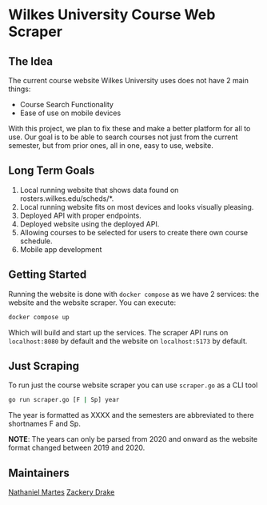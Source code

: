 # Wilkes University Course Web Scraper

## The Idea

The current course website Wilkes University uses does not have 2 main things:
- Course Search Functionality
- Ease of use on mobile devices

With this project, we plan to fix these and make a better platform for all to use. Our goal is to be able to search courses not just from the current semester, but from prior ones, all in one, easy to use, website.

## Long Term Goals

1. Local running website that shows data found on rosters.wilkes.edu/scheds/*.
2. Local running website fits on most devices and looks visually pleasing.
3. Deployed API with proper endpoints.
4. Deployed website using the deployed API.
5. Allowing courses to be selected for users to create there own course schedule.
6. Mobile app development

## Getting Started

Running the website is done with `docker compose` as we have 2 services: the website and the website scraper.
You can execute:
```bash
docker compose up
```
Which will build and start up the services. The scraper API runs on `localhost:8080` by default and the website on `localhost:5173` by default.

## Just Scraping

To run just the course website scraper you can use `scraper.go` as a CLI tool

```bash
go run scraper.go [F | Sp] year
```

The year is formatted as XXXX and the semesters are abbreviated to there shortnames F and Sp.

**NOTE**: The years can only be parsed from 2020 and onward as the website format changed between 2019 and 2020.

## Maintainers

[Nathaniel Martes](https://github.com/NateMartes)
[Zackery Drake](https://github.com/Ichmagkase)

